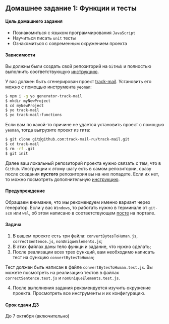 ## Домашнее задание 1: Функции и тесты

#### Цель домашнего задания

  * Познакомиться с языком программирования `JavaScript`
  * Научиться писать `unit` тесты
  * Ознакомиться с современным окружением проекта

#### Зависимости

  Вы должны были создать свой репозиторий на `GitHub` и полностью выполнить соответствующую [инструкцию](https://github.com/track-mail-ru/homework).

  У вас должен быть сгенерирован проект [track-mail](https://github.com/track-mail-ru/generator-track-mail/).
  Установить его можно с помощью инструмента `yeoman`:
  ```bash
  $ npm i -g yo generator-track-mail
  $ mkdir myNewProject
  $ cd myNewProject
  $ yo track-mail
  $ yo track-mail:functions
  ```

  Если вам по какой-то причине не удается установить проект с помощью `yeoman`,
  тогда выгрузите проект из гита:
  ```bash
  $ git clone git@github.com:track-mail-ru/track-mail.git
  $ cd track-mail
  $ rm -rf .git
  $ git init
  ```

  Далее ваш локальный репозиторий проекта нужно связать с тем, что в `GitHub`. Инструкции к этому шагу есть в самом репозитории, сразу после создания **пустого** репозитория вы на них попадете. Если их нет, то можно посмотреть дополнительную [инструкцию](https://gist.github.com/mindplace/b4b094157d7a3be6afd2c96370d39fad).

 #### Предупреждение

  Обращаем внимание, что мы рекомендуем именно вариант через генератор. Если у вас `Windows`, то работать нужно в терминале от `git-scm` или `wsl`, об этом написано в соответствующем [посте](https://track.mail.ru/blog/topic/view/14179/) на портале.

#### Задача

  1. В вашем проекте есть три файла: `convertBytesToHuman.js`, `correctSentence.js`, `nonUniqueElements.js`;
  2. В этих файлах даны тело функци и задание, что нужно сделать;
  3. После реализации всех трех функций, вам необходимо написать тест на функцию `convertBytesToHuman`;

  Тест должен быть написан в файле `convertBytesToHuman.test.js`. Вы можете посмотреть на реализацию тестов в файлах `correctSentence.test.js` и `nonUniqueElements.test.js`.

  4. После выполнения задания рекомендуется изучить окружение проекта. Просмотреть все инструменты и их конфигурацию.

#### Срок сдачи ДЗ

  До 7 октября (включительно)
